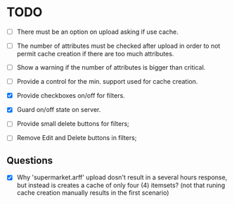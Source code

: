 TODO
====

- [ ] There must be an option on upload asking if use cache.
- [ ] The number of attributes must be checked after upload
      in order to not permit cache creation if there are too much attributes.
- [ ] Show a warning if the number of attributes is bigger than critical.
- [ ] Provide a control for the min. support used for cache creation.

- [x] Provide checkboxes on/off for filters.
- [x] Guard on/off state on server.

- [ ] Provide small delete buttons for filters;
- [ ] Remove Edit and Delete buttons in filters;

Questions
---------

- [x] Why 'supermarket.arff' upload dosn't result in a several hours response,
      but instead is creates a cache of only four (4) itemsets?
      (not that runing cache creation manually results in the first scenario)
